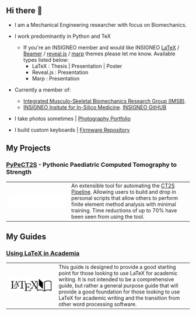 ## Hi there 👋
- I am a Mechanical Engineering researcher with focus on Biomechanics.
- I work predominantly in Python and TeX
    - If you're an INSIGNEO member and would like INSIGNEO [LaTeX](https://www.latex-project.org/) / [Beamer](https://ctan.org/pkg/beamer) / [reveal.js](https://revealjs.com/) / [marp](https://marp.app/) themes please let me know. Available types listed below:
        - LaTeX : Thesis | Presentation | Poster
        - Reveal.js : Presentation
        - Marp : Presentation

- Currently a member of:
  - [Integrated Musculo-Skeletal Biomechanics Research Group (IMSB)](https://www.sheffield.ac.uk/imsb).
  - [INSIGNEO Insitute for In-Silico Medicine](https://www.sheffield.ac.uk/insigneo). [INSIGNEO GitHUB](https://github.com/INSIGNEO)
  
- I take photos sometimes | [Photography Portfolio](https://wirestock.io/haivu)

- I build custom keyboards | [Firmware Repository](https://github.com/HaivuUK/Keyboard_Software_Builds)

## My Projects

### [PyPeCT2S](https://github.com/INSIGNEO/PyPeCT2S) - Pythonic Paediatric Computed Tomography to Strength

<table>
  <td>
    <a href="https://github.com/INSIGNEO/PyPeCT2S">
      <img src="https://github.com/INSIGNEO/PyPeCT2S/blob/main/icons/big_logo.svg" width="100%" alt="PyPeCT2S Logo">
    </a>
  </td>
  <td>
    An extensible tool for automating the <a href="https://ct2s.insigneo.org/ct2s/"><alt>CT2S Pipeline</alt></a>. Allowing users to build and drop in personal scripts that allow others to perform finite element method analysis with minimal training.
    Time reductions of up to 70% have been seen from using the tool.
  </td>
</table>

## My Guides

### [Using LaTeX in Academia](https://haivuuk.github.io/LaTeX-Guides/)

<table>
  <td>
    <a href="https://haivuuk.github.io/LaTeX-Guides">
      <img src="https://github.com/HaivuUK/LaTeX-Guides/blob/gh-pages/images/logoadpat.svg" width="100%" alt="LaTeX Guide Logo">
    </a>
  </td>
  <td>
    This guide is designed to provide a good starting point for those looking to use LaTeX for academic writing. It is not intended to be a comprehensive guide, but rather a general purpose guide that will provide a good foundation for those looking to use LaTeX for academic writing and the transition from other word processing software.
  </td>
</table>
<!--
**HaivuUK/HaivuUK** is a ✨ _special_ ✨ repository because its `README.md` (this file) appears on your GitHub profile.

Here are some ideas to get you started:

- 🔭 I’m currently working on ...
- 🌱 I’m currently learning ...
- 👯 I’m looking to collaborate on ...
- 🤔 I’m looking for help with ...
- 💬 Ask me about ...
- 📫 How to reach me: ...
- 😄 Pronouns: ...
- ⚡ Fun fact: ...
-->
